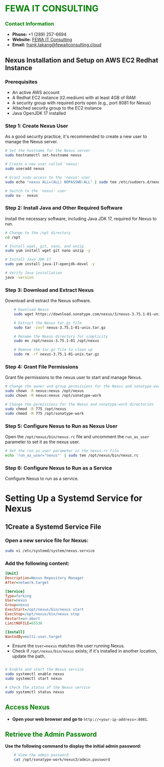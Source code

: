 # **<span style="color:green">FEWA IT CONSULTING</span>**

### **<span style="color:green">Contact Information</span>**
- **Phone:** +1 (289) 257-6694
- **Website:** [FEWA IT Consulting](https://fewaitconsulting.cloud/)
- **Email:** [frank.takang@fewaitconsulting.cloud](mailto:frank.takang@fewaitconsulting.cloud)

## **Nexus Installation and Setup on AWS EC2 Redhat Instance**

### **Prerequisites**
- An active AWS account
- A Redhat EC2 instance (t2.medium) with at least 4GB of RAM
- A security group with required ports open (e.g., port 8081 for Nexus)
- Attached security group to the EC2 instance
- Java OpenJDK 17 installed

### **Step 1: Create Nexus User**

As a good security practice, it's recommended to create a new user to manage the Nexus server.

```sh
# Set the hostname for the Nexus server
sudo hostnamectl set-hostname nexus

# Create a new user called 'nexus'
sudo useradd nexus

# Grant sudo access to the 'nexus' user
sudo echo "nexus ALL=(ALL) NOPASSWD:ALL" | sudo tee /etc/sudoers.d/nexus

# Switch to the 'nexus' user
sudo su - nexus
```

### **Step 2: Install Java and Other Required Software**

Install the necessary software, including Java JDK 17, required for Nexus to run.

```sh
# Change to the /opt directory
cd /opt

# Install wget, git, nano, and unzip
sudo yum install wget git nano unzip -y

# Install Java JDK 17
sudo yum install java-17-openjdk-devel -y

# Verify Java installation
java -version

```

### **Step 3: Download and Extract Nexus**

Download and extract the Nexus software.

```sh
    # Download Nexus
    sudo wget https://download.sonatype.com/nexus/3/nexus-3.75.1-01-unix.tar.gz

    # Extract the Nexus tar.gz file
    sudo tar -zxvf nexus-3.75.1-01-unix.tar.gz

    # Rename the Nexus directory for simplicity
    sudo mv /opt/nexus-3.75.1-01 /opt/nexus

    # Remove the tar.gz file to clean up
    sudo rm -rf nexus-3.75.1-01-unix.tar.gz
```

### **Step 4: Grant File Permissions**

Grant file permissions to the nexus user to start and manage Nexus.

```sh
# Change the owner and group permissions for the Nexus and sonatype-work directories
sudo chown -R nexus:nexus /opt/nexus
sudo chown -R nexus:nexus /opt/sonatype-work

# Change the permissions for the Nexus and sonatype-work directories
sudo chmod -R 775 /opt/nexus
sudo chmod -R 775 /opt/sonatype-work
```

### **Step 5: Configure Nexus to Run as Nexus User**

Open the `/opt/nexus/bin/nexus.rc` file and uncomment the `run_as_user` parameter to set it as the nexus user.

```sh
# Set the run_as_user parameter in the nexus.rc file
echo 'run_as_user="nexus"' | sudo tee /opt/nexus/bin/nexus.rc
```

### **Step 6: Configure Nexus to Run as a Service**

Configure Nexus to run as a service.

# Setting Up a Systemd Service for Nexus

## 1️Create a Systemd Service File

### Open a new service file for Nexus:
```bash
sudo vi /etc/systemd/system/nexus.service
```

### Add the following content:
```ini
[Unit]
Description=Nexus Repository Manager
After=network.target

[Service]
Type=forking
User=nexus
Group=nexus
ExecStart=/opt/nexus/bin/nexus start
ExecStop=/opt/nexus/bin/nexus stop
Restart=on-abort
LimitNOFILE=65536

[Install]
WantedBy=multi-user.target
```

- Ensure the `User=nexus` matches the user running Nexus.  
- Check if `/opt/nexus/bin/nexus` exists; if it's installed in another location, update the path.


```sh

# Enable and start the Nexus service
sudo systemctl enable nexus
sudo systemctl start nexus

# Check the status of the Nexus service
sudo systemctl status nexus

```

## **<span style="color:green">Access Nexus</span>**

- **Open your web browser and go to** `http://<your-ip-address>:8081`.

## **<span style="color:green">Retrieve the Admin Password</span>**

**Use the following command to display the initial admin password:**
```bash
    # View the admin password
    cat /opt/sonatype-work/nexus3/admin.password
```

